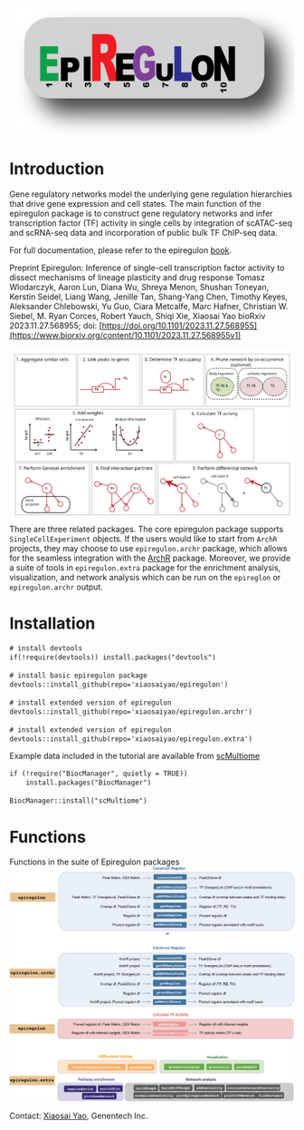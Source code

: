 ![plot](inst/epiregulon_logo.png)<br>

# Introduction

Gene regulatory networks model the underlying gene regulation hierarchies that drive gene expression and cell states. The main function of the epiregulon package is to construct gene regulatory networks and infer transcription factor (TF) activity in single cells by integration of scATAC-seq and scRNA-seq data and incorporation of public bulk TF ChIP-seq data.

For full documentation, please refer to the epiregulon [book](https://xiaosaiyao.github.io/epiregulon.book/).

Preprint
Epiregulon: Inference of single-cell transcription factor activity to dissect mechanisms of lineage plasticity and drug response
Tomasz Wlodarczyk, Aaron Lun, Diana Wu, Shreya Menon, Shushan Toneyan, Kerstin Seidel, Liang Wang, Jenille Tan, Shang-Yang Chen, Timothy Keyes, Aleksander Chlebowski, Yu Guo, Ciara Metcalfe, Marc Hafner, Christian W. Siebel, M. Ryan Corces, Robert Yauch, Shiqi Xie, Xiaosai Yao
bioRxiv 2023.11.27.568955; doi: [https://doi.org/10.1101/2023.11.27.568955](https://www.biorxiv.org/content/10.1101/2023.11.27.568955v1)

![plot](inst/epiregulon_schematics.svg) 
There are three related packages. The core epiregulon package supports `SingleCellExperiment` objects. If the users would like to start from `ArchR` projects, they may choose to use `epiregulon.archr` package, which allows for the seamless integration with the [ArchR](https://www.archrproject.com/) package. Moreover, we provide a suite of tools in `epiregulon.extra` package for the enrichment analysis, visualization, and network analysis which can be run on the `epireglon` or `epiregulon.archr` output.

# Installation

```
# install devtools
if(!require(devtools)) install.packages("devtools")

# install basic epiregulon package
devtools::install_github(repo='xiaosaiyao/epiregulon')

# install extended version of epiregulon
devtools::install_github(repo='xiaosaiyao/epiregulon.archr')

# install extended version of epiregulon
devtools::install_github(repo='xiaosaiyao/epiregulon.extra')
```

Example data included in the tutorial are available from [scMultiome](https://bioconductor.org/packages/release/data/experiment/html/scMultiome.html) 

```
if (!require("BiocManager", quietly = TRUE))
    install.packages("BiocManager")

BiocManager::install("scMultiome")
```

# Functions
Functions in the suite of Epiregulon packages
![plot](inst/epiregulon_functions.png)


Contact: [Xiaosai Yao](mailto:yao.xiaosai@gene.com), Genentech Inc.


